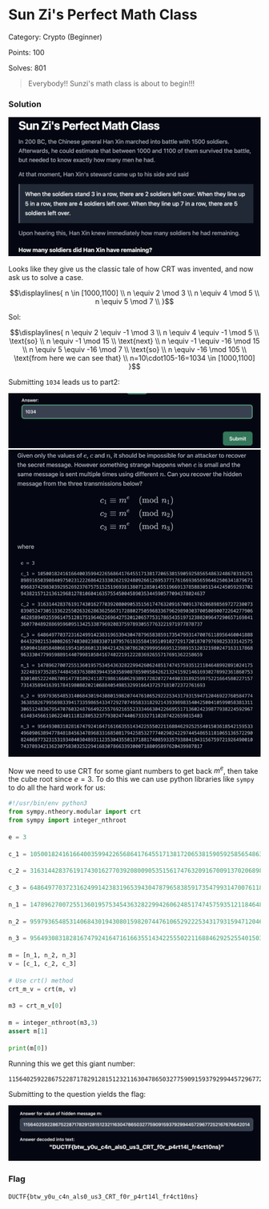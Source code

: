 # Sun Zi's Perfect Math Class

Category: Crypto (Beginner)

Points: 100

Solves: 801

>Everybody!! Sunzi's math class is about to begin!!!

### Solution

![Question 1](/images/SunZiQuestion.png)

Looks like they give us the classic tale of how CRT was invented, and now ask us to solve a case.

```math
\displaylines{
n \in [1000,1100] \\
n \equiv 2 \mod 3 \\
n \equiv 4 \mod 5 \\
n \equiv 5 \mod 7 \\
}
```

Sol:

```math
\displaylines{
n \equiv 2 \equiv -1 \mod 3 \\
n \equiv 4 \equiv -1 \mod 5 \\
\text{so} \\
n \equiv -1 \mod 15 \\
\text{next} \\
n \equiv -1 \equiv -16 \mod 15 \\
n \equiv 5 \equiv -16 \mod 7 \\
\text{so} \\
n \equiv -16 \mod 105 \\
\text{from here we can see that} \\
n=10\cdot105-16=1034 \in [1000,1100]
}
```

Submitting `1034` leads us to part2:

![Answer 1034](/images/SunZiAnswer.png)
![Part2](/images/SunZiQuestion2.png)

Now we need to use CRT for some giant numbers to get back $m^e$, then take the cube root since $e=3$. To do this we can use python libraries like `sympy` to do all the hard work for us:

```py
#!/usr/bin/env python3
from sympy.ntheory.modular import crt 
from sympy import integer_nthroot

e = 3

c_1 = 105001824161664003599422656864176455171381720653815905925856548632486703162518989165039084097502312226864233302621924809266126953771761669365659646250634187967109683742983039295269237675751525196938138071285014551966913785883051544245059293702943821571213612968127810604163575545004589035344590577094378024637

c_2 = 31631442837619174301627703920800905351561747632091670091370206898569727230073839052473051336225502632628636256671728802750596833679629890303700500900722642779064628589492559614751281751964622696427520120657753178654351971238020964729065716984136077048928869596095134253387969208375978930557763221971977878737

c_3 = 64864977037231624991423831965394304787965838591735479931470076118956460041888044329021534008265748308238833071879576193558419510910272917201870797698253331425756509041685848066195410586013190421426307862029999566951239891512032198024716311786896333047799598891440799810584167402219122283692655717691362258659

n_1 = 147896270072551360195753454363282299426062485174745759351211846489928910241753224819735285744845837638083944350358908785909584262132415921461693027899236186075383010852224067091477810924118719861660629389172820727449033189259975221664580227157731435894163917841980802021068840549853299166437257181072372761693

n_2 = 95979365485314068430194308015982074476106529222534317931594712046922760584774363858267995698339417335986543347292707495833182921439398983540425004105990583813113065124836795470760324876649225576921655233346630422669551713602423987793822459296761403456611062240111812805323779302474406733327110287422659815403

n_3 = 95649308318281674792416471616635514342255502211688462925255401503618542159533496090638947784818456347896833168508179425853277740290242297445486511810651365722908240687732315319340403048931123530435501371881740859335793804194315675972192649001074378934213623075830325229416830786633930007188095897620439987817

m = [n_1, n_2, n_3] 
v = [c_1, c_2, c_3] 
  
# Use crt() method  
crt_m_v = crt(m, v)  
      
m3 = crt_m_v[0]

m = integer_nthroot(m3,3)
assert m[1]

print(m[0])
```

Running this we get this giant number:
```
11564025922867522871782912815123211630478650327759091593792994457296772521676766420142199669845768991886967888274582504750347133
```

Submitting to the question yields the flag:

![Flag](/images/SunZiAnswer2.png)


### Flag

```DUCTF{btw_y0u_c4n_als0_us3_CRT_f0r_p4rt14l_fr4ct10ns}```
